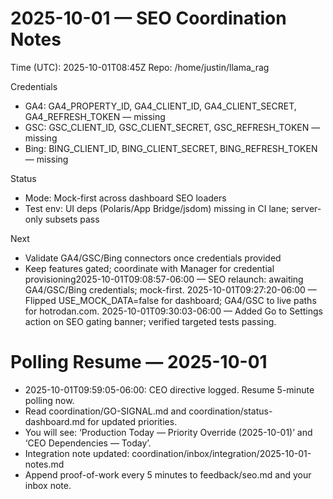 # 2025-10-01 — SEO Coordination Notes

Time (UTC): 2025-10-01T08:45Z
Repo: /home/justin/llama_rag

Credentials
- GA4: GA4_PROPERTY_ID, GA4_CLIENT_ID, GA4_CLIENT_SECRET, GA4_REFRESH_TOKEN — missing
- GSC: GSC_CLIENT_ID, GSC_CLIENT_SECRET, GSC_REFRESH_TOKEN — missing
- Bing: BING_CLIENT_ID, BING_CLIENT_SECRET, BING_REFRESH_TOKEN — missing

Status
- Mode: Mock-first across dashboard SEO loaders
- Test env: UI deps (Polaris/App Bridge/jsdom) missing in CI lane; server-only subsets pass

Next
- Validate GA4/GSC/Bing connectors once credentials provided
- Keep features gated; coordinate with Manager for credential provisioning2025-10-01T09:08:57-06:00 — SEO relaunch: awaiting GA4/GSC/Bing credentials; mock-first.
2025-10-01T09:27:20-06:00 — Flipped USE_MOCK_DATA=false for dashboard; GA4/GSC to live paths for hotrodan.com.
2025-10-01T09:30:03-06:00 — Added Go to Settings action on SEO gating banner; verified targeted tests passing.
# Polling Resume — 2025-10-01

- 2025-10-01T09:59:05-06:00: CEO directive logged. Resume 5-minute polling now.
- Read coordination/GO-SIGNAL.md and coordination/status-dashboard.md for updated priorities.
- You will see: ‘Production Today — Priority Override (2025-10-01)’ and ‘CEO Dependencies — Today’.
- Integration note updated: coordination/inbox/integration/2025-10-01-notes.md
- Append proof-of-work every 5 minutes to feedback/seo.md and your inbox note.

